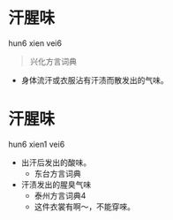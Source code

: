 # 汗腥味
hun6 xien vei6
> 兴化方言词典
- 身体流汗或衣服沾有汗渍而散发出的气味。

# 汗腥味
hun6 xien1 vei6
+ 出汗后发出的酸味。
  * 东台方言词典
+ 汗渍发出的腥臭气味
  * 泰州方言词典4
  - 这件衣裳有啊～，不能穿唻。
